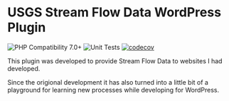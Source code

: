 # USGS Stream Flow Data WordPress Plugin

![PHP Compatibility 7.0+](https://github.com/ChrisMKindred/KWC-USGS/actions/workflows/php-compatiblity.yml/badge.svg?branch=master)
![Unit Tests](https://github.com/ChrisMKindred/KWC-USGS/actions/workflows/phpunit-tests.yml/badge.svg?branch=master)
[![codecov](https://codecov.io/gh/ChrisMKindred/KWC-USGS/branch/master/graph/badge.svg)](https://codecov.io/gh/ChrisMKindred/KWC-USGS)

This plugin was developed to provide Stream Flow Data to websites I had developed.

Since the origional development it has also turned into a little bit of a playground
for learning new processes while developing for WordPress.
